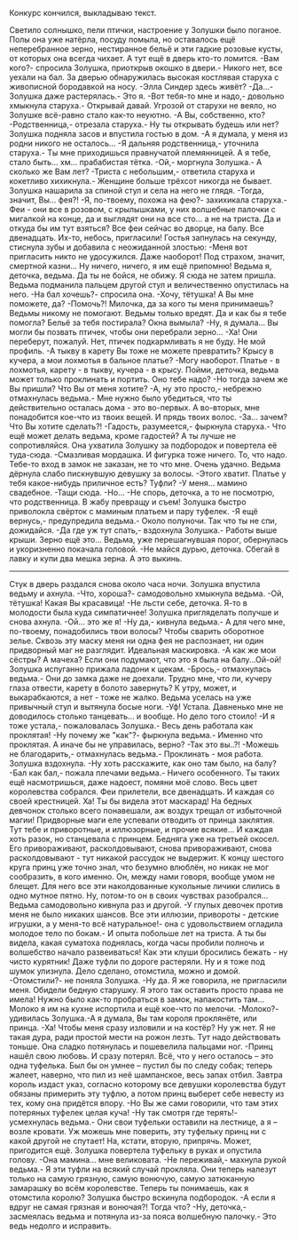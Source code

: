   Конкурс кончился, выкладываю текст. 

Светило солнышко, пели птички, настроение у Золушки было поганое. Полы она уже натёрла, посуду помыла, но оставалось ещё неперебранное зерно, нестиранное бельё и эти гадкие розовые кусты, от которых она всегда чихает. А тут ещё в дверь кто-то ломится.
-Вам кого?- спросила Золушка, приоткрыв окошко в двери.- Никого нет, все уехали на бал.
За дверью обнаружилась высокая костлявая старуха с живописной бородавкой на носу.
-Элла Синдер здесь живёт?
-Да...- Золушка даже растерялась.- Это я.
-Вот тебя-то мне и надо,- довольно хмыкнула старуха.- Открывай давай.
Угрозой от старухи не веяло, но Золушке всё-равно стало как-то неуютно.
-А Вы, собственно, кто?
-Родственница,- отрезала старуха.- Ну ты открывать будешь или нет?
Золушка подняла засов и впустила гостью в дом.
-А я думала, у меня из родни никого не осталось...
-Я дальняя родственница,- уточнила старуха.- Ты мне приходишься правнучатой племянницей. А я тебе, стало быть... хм... прабабистая тётка.
-Ой,- моргнула Золушка.- А сколько же Вам лет?
-Триста с небольшим,- ответила старуха и кокетливо хихикнула.- Женщине больше трёхсот никогда не бывает.
Золушка нашарила за спиной стул и села на него не глядя.
-Тогда, значит, Вы... фея?!
-Я, по-твоему, похожа на фею?- захихикала старуха.- Феи - они все в розовом, с крылышками, у них волшебные палочки с мигалкой на конце, да и выглядят они на все сто... а не на триста. Да и откуда бы им тут взяться? Все феи сейчас во дворце, на балу. Все двенадцать. Их-то, небось, пригласили!
Гостья запнулась на секунду, стиснула зубы и добавила с неожиданной злостью:
-Меня вот пригласить никто не удосужился. Даже наоборот! Под страхом, значит, смертной казни... Ну ничего, ничего, я им ещё припомню! Ведьма я, деточка, ведьма. Да ты не бойся, не обижу. Я сюда не затем пришла.
Ведьма подманила пальцем другой стул и величественно опустилась на него.
-На бал хочешь?- спросила она.
-Хочу, тётушка! А Вы мне поможете, да?
-Помочь?! Милочка, да за кого ты меня принимаешь? Ведьмы никому не помогают. Ведьмы только вредят. Да и как бы я тебе помогла? Бельё за тебя постирала? Окна вымыла?
-Ну, я думала... Вы могли бы позвать птичек, чтобы они перебрали зерно...
-Ха! Они переберут, пожалуй. Нет, птичек подкармливать я не буду. Не мой профиль.
-А тыкву в карету Вы тоже не можете превратить? Крысу в кучера, а мои лохмотья в бальное платье?
-Могу наоборот. Платье - в лохмотья, карету - в тыкву, кучера - в крысу. Пойми, деточка, ведьма может только проклинать и портить. Оно тебе надо?
-Но тогда зачем же Вы пришли? Что Вы от меня хотите?
-А, ну это просто,- небрежно отмахнулась ведьма.- Мне нужно было убедиться, что ты действительно осталась дома - это во-первых. А во-вторых, мне понадобится кое-что из твоих вещей. И прядь твоих волос.
-За... зачем? Что Вы хотите сделать?!
-Гадость, разумеется,- фыркнула старуха.- Что ещё может делать ведьма, кроме гадостей? А ты лучше не сопротивляйся.
Она ухватила Золушку за подбородок и повертела её туда-сюда.
-Смазливая мордашка. И фигурка тоже ничего. То, что надо. Тебе-то вход в замок не заказан, не то что мне. Очень удачно.
Ведьма дёрнула слабо пискнувшую девушку за волосы.
-Этого хватит. Платье у тебя какое-нибудь приличное есть? Туфли?
-У меня... мамино свадебное.
-Тащи сюда.
-Но...
-Не спорь, деточка, а то не посмотрю, что родственница. В жабу превращу и съем!
Золушка быстро приволокла свёрток с маминым платьем и пару туфелек.
-Я ещё вернусь,- предупредила ведьма.- Около полуночи. Так что ты не спи, дожидайся.
-Да где уж тут спать,- вздохнула Золушка.- Работы выше крыши. Зерно ещё это...
Ведьма, уже перешагнувшая порог, обернулась и укоризненно покачала головой.
-Не майся дурью, деточка. Сбегай в лавку и купи два мешка зерна. А это выкинь.

-----------------------------------------------------------------------------

Стук в дверь раздался снова около часа ночи. Золушка впустила ведьму и ахнула.
-Что, хороша?- самодовольно хмыкнула ведьма.
-Ой, тётушка! Какая Вы красавица!
-Не льсти себе, деточка. Я-то в молодости была куда симпатичнее!
Золушка пригляделать получше и снова ахнула.
-Ой... это же я!
-Ну да,- кивнула ведьма.- А для чего мне, по-твоему, понадобились твои волосы? Чтобы сварить оборотное зелье. Сквозь эту маску меня ни одна фея не распознает, ни один придворный маг не разглядит. Идеальная маскировка.
-А как же мои сёстры? А мачеха? Если они подумают, что это я была на балу...Ой-ой!
Золушка испуганно прижала ладони к щекам.
-Брось,- отмахнулась ведьма.- Они до замка даже не доехали. Трудно мне, что ли, кучеру глаза отвести, карету в болото завернуть? К утру, может, и выкарабкаются, а нет - тоже не жалко.
Ведьма уселась на уже привычный стул и вытянула босые ноги.
-Уф! Устала. Давненько мне не доводилось столько танцевать... и вообще. Но дело того стоило!
-И я тоже устала,- пожаловалась Золушка.- Весь день работала как проклятая!
-Ну почему же "как"?- фыркнула ведьма.- Именно что проклятая. А иначе бы не управилась, верно?
-Так это вы..?!
-Можешь не благодарить,- отмахнулась ведьма.- Проклинать - моя работа.
Золушка вздохнула.
-Ну хоть расскажите, как оно там было, на балу?
-Бал как бал,- пожала плечами ведьма.- Ничего особенного. Ты таких ещё насмотришься, даже надоест, помяни моё слово. Весь цвет королевства собрался. Феи прилетели, все двенадцать. И каждая со своей крестницей. Ха! Ты бы видела этот маскарад! На бедных девчонок столько всего понавешали, аж воздух трещал от избыточной магии! Придворные маги еле успевали отводить от принца заклятия. Тут тебе и приворотные, и иллюзорные, и прочие всякие... И каждая хоть разок, но станцевала с принцем. Бедняга уже на третьей окосел. Его привораживают, расколдовывают, снова привораживают, снова расколдовывают - тут никакой рассудок не выдержит. К концу шестого круга принц уже точно знал, что безумно влюблён, но никак не мог сообразить, в кого именно. Он, между нами говоря, вообще умом не блещет. Для него все эти наколдованные кукольные личики слились в одно мутное пятно. Ну, потом-то он в своих чувствах разобрался...
Ведьма самодовольно кивнула раз и другой.
-У глупых девочек против меня не было никаких шансов. Все эти иллюзии, привороты - детские игрушки, а у меня-то всё натуральное!- она с удовольствием огладила молодое тело по бокам.- И опыта побольше лет на триста. А ты бы видела, какая суматоха поднялась, когда часы пробили полночь и волшебство начало развеиваться! Как эти клуши бросились бежать - ну чисто курятник! Даже туфли по дороге растеряли. Ну и я тоже под шумок улизнула. Дело сделано, отомстила, можно и домой.
-Отомстили?- не поняла Золушка.
-Ну да. Я же говорила, не пригласили меня. Обидели бедную старушку. Я этого так оставить просто права не имела! Нужно было как-то пробраться в замок, напакостить там... Молоко я им на кухне испортила и ещё кое-что по мелочи.
-Молоко?- удивилась Золушка.-А я думала, Вы там короля проклянёте, или принца.
-Ха! Чтобы меня сразу изловили и на костёр? Ну уж нет. Я не такая дура, ради простой мести на рожон лезть. Тут надо действовать тоньше.
Она сладко потянулась и пошевелила пальцами ног.
-Принц нашёл свою любовь. И сразу потерял. Всё, что у него осталось – это одна туфелька. Был бы он умнее – пустил бы по следу собак; теперь жалеет, наверно, что пил из неё шампанское, весь запах отбил. Завтра король издаст указ, согласно которому все девушки королевства будут обязаны примерить эту туфлю, а потом принц выберет себе невесту из тех, кому она придётся впору.
-Но Вы же сами говорили, что там этих потеряных туфелек целая куча!
-Ну так смотря где терять!- усмехнулась ведьма.- Они свои туфельки оставили на лестнице, а я – возле кровати. Уж можешь мне поверить, эту туфельку принц ни с какой другой не спутает! На, кстати, вторую, припрячь. Может, пригодится ещё.
Золушка повертела туфельку в руках и опустила голову.
-Она мамина... мне великовата.
-Не переживай,- махнула рукой ведьма.- Я эти туфли на всякий случай прокляла. Они теперь налезут только на самую грязную, самую вонючую, самую затюканную замарашку во всём королевстве. Теперь ты понимаешь, как я отомстила королю?
Золушка быстро вскинула подбородок.
-А если я вдруг не самая грязная и вонючая?! Тогда что?
-Ну, деточка,- засмеялась ведьма и потянула из-за пояса волшебную палочку.- Это ведь недолго и исправить.    
